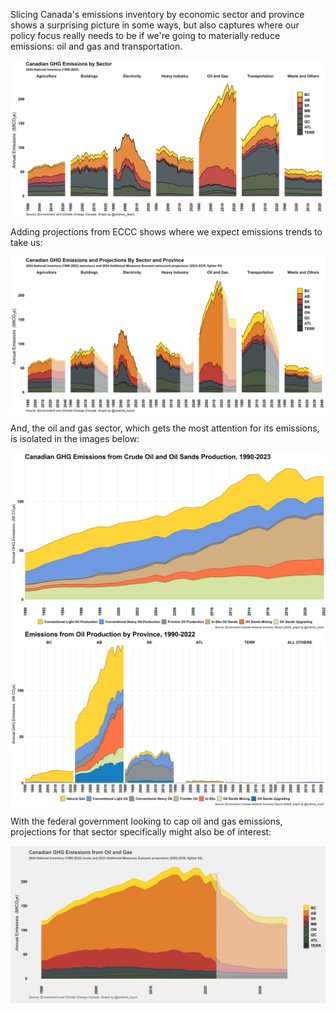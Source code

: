 Slicing Canada's emissions inventory by economic sector and province shows a surprising picture in some ways, but also captures where our policy focus really needs to be if we're going to materially reduce emissions: oil and gas and transportation.

<a href="images/inventory_sector.png" target="_blank">
  <img border="0" align="center"  src="images/inventory_sector.png"/>
</a>

Adding projections from ECCC shows where we expect emissions trends to take us:

<a href="images/sector_proj.png" target="_blank">
  <img border="0" align="center"  src="images/sector_proj.png"/>
</a>


And, the oil and gas sector, which gets the most attention for its emissions, is isolated in the images below:


<a href="images/nir_oil.png" target="_blank">
  <img border="0" align="center"  src="images/nir_oil.png"/>
</a>


<a href="images/nir_oil_prov.png" target="_blank">
  <img border="0" align="center"  src="images/nir_oil_prov.png"/>
</a>



With the federal government looking to cap oil and gas emissions, projections for that sector specifically might also be of interest:

<a href="images/oil_proj.png" target="_blank">
  <img border="0" align="center"  src="images/oil_gas_proj.png"/>
</a>

